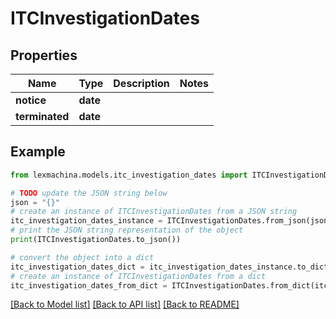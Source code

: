# ITCInvestigationDates


## Properties

Name | Type | Description | Notes
------------ | ------------- | ------------- | -------------
**notice** | **date** |  | 
**terminated** | **date** |  | 

## Example

```python
from lexmachina.models.itc_investigation_dates import ITCInvestigationDates

# TODO update the JSON string below
json = "{}"
# create an instance of ITCInvestigationDates from a JSON string
itc_investigation_dates_instance = ITCInvestigationDates.from_json(json)
# print the JSON string representation of the object
print(ITCInvestigationDates.to_json())

# convert the object into a dict
itc_investigation_dates_dict = itc_investigation_dates_instance.to_dict()
# create an instance of ITCInvestigationDates from a dict
itc_investigation_dates_from_dict = ITCInvestigationDates.from_dict(itc_investigation_dates_dict)
```
[[Back to Model list]](../README.md#documentation-for-models) [[Back to API list]](../README.md#documentation-for-api-endpoints) [[Back to README]](../README.md)


